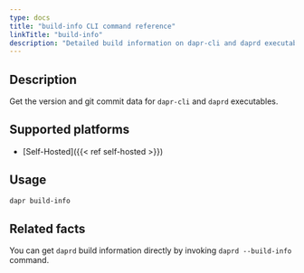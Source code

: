 ```yaml
---
type: docs
title: "build-info CLI command reference"
linkTitle: "build-info"
description: "Detailed build information on dapr-cli and daprd executables"
---
```


## Description

Get the version and git commit data for `dapr-cli` and `daprd` executables.

## Supported platforms

- [Self-Hosted]({{< ref self-hosted >}})

## Usage

```bash
dapr build-info
```

## Related facts

You can get `daprd` build information directly by invoking `daprd --build-info` command.
